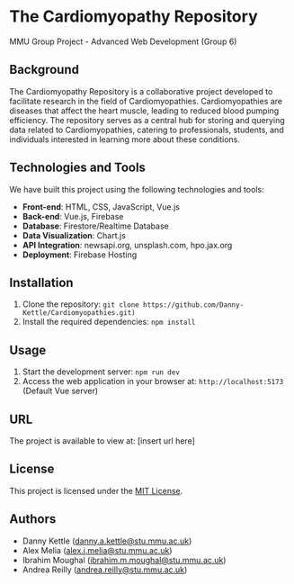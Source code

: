 # The Cardiomyopathy Repository
MMU Group Project - Advanced Web Development (Group 6)

## Background
The Cardiomyopathy Repository is a collaborative project developed to facilitate research in the field of Cardiomyopathies. Cardiomyopathies are diseases that affect the heart muscle, leading to reduced blood pumping efficiency. The repository serves as a central hub for storing and querying data related to Cardiomyopathies, catering to professionals, students, and individuals interested in learning more about these conditions.

## Technologies and Tools
We have built this project using the following technologies and tools:

- **Front-end**: HTML, CSS, JavaScript, Vue.js
- **Back-end**: Vue.js, Firebase
- **Database**: Firestore/Realtime Database
- **Data Visualization**: Chart.js
- **API Integration**: newsapi.org, unsplash.com, hpo.jax.org
- **Deployment**: Firebase Hosting

## Installation
1. Clone the repository: `git clone https://github.com/Danny-Kettle/Cardiomyopathies.git)`
2. Install the required dependencies: `npm install`

## Usage
1. Start the development server: `npm run dev`
2. Access the web application in your browser at: `http://localhost:5173` (Default Vue server)

## URL
The project is available to view at: [insert url here]

## License
This project is licensed under the [MIT License](LICENSE).

## Authors
- Danny Kettle (danny.a.kettle@stu.mmu.ac.uk)
- Alex Melia (alex.j.melia@stu.mmu.ac.uk)
- Ibrahim Moughal (ibrahim.m.moughal@stu.mmu.ac.uk)
- Andrea Reilly (andrea.reilly@stu.mmu.ac.uk)
